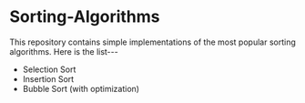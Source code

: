 # Sorting-Algorithms
This repository contains simple implementations of the most popular sorting algorithms.
Here is the list---
* Selection Sort
* Insertion Sort
* Bubble Sort (with optimization)